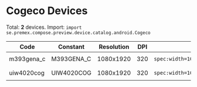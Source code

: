 # Cogeco Devices

Total: **2** devices. Import: `import se.premex.compose.preview.device.catalog.android.Cogeco`

| Code | Constant | Resolution | DPI | Compose Spec | Preview Usage |
|------|----------|------------|-----|-------------|---------------|
| m393gena_c | M393GENA_C | 1080x1920 | 320 | `spec:width=1080px,height=1920px,dpi=320` | `@Preview(device = Cogeco.M393GENA_C)` |
| uiw4020cog | UIW4020COG | 1080x1920 | 320 | `spec:width=1080px,height=1920px,dpi=320` | `@Preview(device = Cogeco.UIW4020COG)` |

<!-- Generated automatically. Do not edit manually. -->
